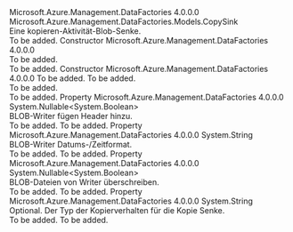 <Type Name="BlobSink" FullName="Microsoft.Azure.Management.DataFactories.Models.BlobSink">
  <TypeSignature Language="C#" Value="public class BlobSink : Microsoft.Azure.Management.DataFactories.Models.CopySink" />
  <TypeSignature Language="ILAsm" Value=".class public auto ansi beforefieldinit BlobSink extends Microsoft.Azure.Management.DataFactories.Models.CopySink" />
  <TypeSignature Language="DocId" Value="T:Microsoft.Azure.Management.DataFactories.Models.BlobSink" />
  <TypeSignature Language="VB.NET" Value="Public Class BlobSink&#xA;Inherits CopySink" />
  <TypeSignature Language="F#" Value="type BlobSink = class&#xA;    inherit CopySink" />
  <AssemblyInfo>
    <AssemblyName>Microsoft.Azure.Management.DataFactories</AssemblyName>
    <AssemblyVersion>4.0.0.0</AssemblyVersion>
  </AssemblyInfo>
  <Base>
    <BaseTypeName>Microsoft.Azure.Management.DataFactories.Models.CopySink</BaseTypeName>
  </Base>
  <Interfaces />
  <Docs>
    <summary>
            Eine kopieren-Aktivität-Blob-Senke.
            </summary>
    <remarks>To be added.</remarks>
  </Docs>
  <Members>
    <Member MemberName=".ctor">
      <MemberSignature Language="C#" Value="public BlobSink ();" />
      <MemberSignature Language="ILAsm" Value=".method public hidebysig specialname rtspecialname instance void .ctor() cil managed" />
      <MemberSignature Language="DocId" Value="M:Microsoft.Azure.Management.DataFactories.Models.BlobSink.#ctor" />
      <MemberSignature Language="VB.NET" Value="Public Sub New ()" />
      <MemberType>Constructor</MemberType>
      <AssemblyInfo>
        <AssemblyName>Microsoft.Azure.Management.DataFactories</AssemblyName>
        <AssemblyVersion>4.0.0.0</AssemblyVersion>
      </AssemblyInfo>
      <Parameters />
      <Docs>
        <summary>To be added.</summary>
        <remarks>To be added.</remarks>
      </Docs>
    </Member>
    <Member MemberName=".ctor">
      <MemberSignature Language="C#" Value="public BlobSink (int writeBatchSize, TimeSpan writeBatchTimeout);" />
      <MemberSignature Language="ILAsm" Value=".method public hidebysig specialname rtspecialname instance void .ctor(int32 writeBatchSize, valuetype System.TimeSpan writeBatchTimeout) cil managed" />
      <MemberSignature Language="DocId" Value="M:Microsoft.Azure.Management.DataFactories.Models.BlobSink.#ctor(System.Int32,System.TimeSpan)" />
      <MemberSignature Language="VB.NET" Value="Public Sub New (writeBatchSize As Integer, writeBatchTimeout As TimeSpan)" />
      <MemberSignature Language="F#" Value="new Microsoft.Azure.Management.DataFactories.Models.BlobSink : int * TimeSpan -&gt; Microsoft.Azure.Management.DataFactories.Models.BlobSink" Usage="new Microsoft.Azure.Management.DataFactories.Models.BlobSink (writeBatchSize, writeBatchTimeout)" />
      <MemberType>Constructor</MemberType>
      <AssemblyInfo>
        <AssemblyName>Microsoft.Azure.Management.DataFactories</AssemblyName>
        <AssemblyVersion>4.0.0.0</AssemblyVersion>
      </AssemblyInfo>
      <Parameters>
        <Parameter Name="writeBatchSize" Type="System.Int32" />
        <Parameter Name="writeBatchTimeout" Type="System.TimeSpan" />
      </Parameters>
      <Docs>
        <param name="writeBatchSize">To be added.</param>
        <param name="writeBatchTimeout">To be added.</param>
        <summary>To be added.</summary>
        <remarks>To be added.</remarks>
      </Docs>
    </Member>
    <Member MemberName="BlobWriterAddHeader">
      <MemberSignature Language="C#" Value="public Nullable&lt;bool&gt; BlobWriterAddHeader { get; set; }" />
      <MemberSignature Language="ILAsm" Value=".property instance valuetype System.Nullable`1&lt;bool&gt; BlobWriterAddHeader" />
      <MemberSignature Language="DocId" Value="P:Microsoft.Azure.Management.DataFactories.Models.BlobSink.BlobWriterAddHeader" />
      <MemberSignature Language="VB.NET" Value="Public Property BlobWriterAddHeader As Nullable(Of Boolean)" />
      <MemberSignature Language="F#" Value="member this.BlobWriterAddHeader : Nullable&lt;bool&gt; with get, set" Usage="Microsoft.Azure.Management.DataFactories.Models.BlobSink.BlobWriterAddHeader" />
      <MemberType>Property</MemberType>
      <AssemblyInfo>
        <AssemblyName>Microsoft.Azure.Management.DataFactories</AssemblyName>
        <AssemblyVersion>4.0.0.0</AssemblyVersion>
      </AssemblyInfo>
      <ReturnValue>
        <ReturnType>System.Nullable&lt;System.Boolean&gt;</ReturnType>
      </ReturnValue>
      <Docs>
        <summary>
            BLOB-Writer fügen Header hinzu.
            </summary>
        <value>To be added.</value>
        <remarks>To be added.</remarks>
      </Docs>
    </Member>
    <Member MemberName="BlobWriterDateTimeFormat">
      <MemberSignature Language="C#" Value="public string BlobWriterDateTimeFormat { get; set; }" />
      <MemberSignature Language="ILAsm" Value=".property instance string BlobWriterDateTimeFormat" />
      <MemberSignature Language="DocId" Value="P:Microsoft.Azure.Management.DataFactories.Models.BlobSink.BlobWriterDateTimeFormat" />
      <MemberSignature Language="VB.NET" Value="Public Property BlobWriterDateTimeFormat As String" />
      <MemberSignature Language="F#" Value="member this.BlobWriterDateTimeFormat : string with get, set" Usage="Microsoft.Azure.Management.DataFactories.Models.BlobSink.BlobWriterDateTimeFormat" />
      <MemberType>Property</MemberType>
      <AssemblyInfo>
        <AssemblyName>Microsoft.Azure.Management.DataFactories</AssemblyName>
        <AssemblyVersion>4.0.0.0</AssemblyVersion>
      </AssemblyInfo>
      <ReturnValue>
        <ReturnType>System.String</ReturnType>
      </ReturnValue>
      <Docs>
        <summary>
            BLOB-Writer Datums-/Zeitformat.
            </summary>
        <value>To be added.</value>
        <remarks>To be added.</remarks>
      </Docs>
    </Member>
    <Member MemberName="BlobWriterOverwriteFiles">
      <MemberSignature Language="C#" Value="public Nullable&lt;bool&gt; BlobWriterOverwriteFiles { get; set; }" />
      <MemberSignature Language="ILAsm" Value=".property instance valuetype System.Nullable`1&lt;bool&gt; BlobWriterOverwriteFiles" />
      <MemberSignature Language="DocId" Value="P:Microsoft.Azure.Management.DataFactories.Models.BlobSink.BlobWriterOverwriteFiles" />
      <MemberSignature Language="VB.NET" Value="Public Property BlobWriterOverwriteFiles As Nullable(Of Boolean)" />
      <MemberSignature Language="F#" Value="member this.BlobWriterOverwriteFiles : Nullable&lt;bool&gt; with get, set" Usage="Microsoft.Azure.Management.DataFactories.Models.BlobSink.BlobWriterOverwriteFiles" />
      <MemberType>Property</MemberType>
      <AssemblyInfo>
        <AssemblyName>Microsoft.Azure.Management.DataFactories</AssemblyName>
        <AssemblyVersion>4.0.0.0</AssemblyVersion>
      </AssemblyInfo>
      <ReturnValue>
        <ReturnType>System.Nullable&lt;System.Boolean&gt;</ReturnType>
      </ReturnValue>
      <Docs>
        <summary>
            BLOB-Dateien von Writer überschreiben.
            </summary>
        <value>To be added.</value>
        <remarks>To be added.</remarks>
      </Docs>
    </Member>
    <Member MemberName="CopyBehavior">
      <MemberSignature Language="C#" Value="public string CopyBehavior { get; set; }" />
      <MemberSignature Language="ILAsm" Value=".property instance string CopyBehavior" />
      <MemberSignature Language="DocId" Value="P:Microsoft.Azure.Management.DataFactories.Models.BlobSink.CopyBehavior" />
      <MemberSignature Language="VB.NET" Value="Public Property CopyBehavior As String" />
      <MemberSignature Language="F#" Value="member this.CopyBehavior : string with get, set" Usage="Microsoft.Azure.Management.DataFactories.Models.BlobSink.CopyBehavior" />
      <MemberType>Property</MemberType>
      <AssemblyInfo>
        <AssemblyName>Microsoft.Azure.Management.DataFactories</AssemblyName>
        <AssemblyVersion>4.0.0.0</AssemblyVersion>
      </AssemblyInfo>
      <ReturnValue>
        <ReturnType>System.String</ReturnType>
      </ReturnValue>
      <Docs>
        <summary>
            Optional. Der Typ der Kopierverhalten für die Kopie Senke.
            <see cref="T:Microsoft.Azure.Management.DataFactories.Models.CopyBehaviorType" /></summary>
        <value>To be added.</value>
        <remarks>To be added.</remarks>
      </Docs>
    </Member>
  </Members>
</Type>